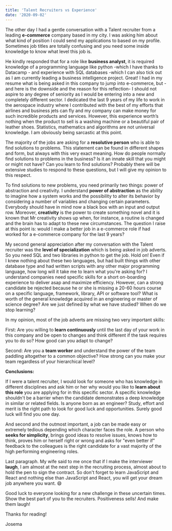 ```yaml
---
title: 'Talent Recruiters vs Experience'
date: '2020-09-02'
---
```


The other day I had a gentle conversation with a Talent recruiter from a leading **e-commerce** company based in my city. I was asking him about what kind of position I could send my applications to based on my profile. Sometimes job titles are totally confusing and you need some inside knowledge to know what level this job is. 

He kindly responded that for a role like **business analyst**, it is required knowledge of a programming language like python -which I have thanks to Datacamp - and experience with SQL databases -which I can also tick out as I am currently leading a business intelligence project. Great! I had in my resume what is being asked in this company to jump into e-commerce, but -and here is the downside and the reason for this reflection- I should not aspire to any degree of seniority as I would be entering into a new and completely different sector. I dedicated the last 9 years of my life to work in the aerospace industry where I contributed with the best of my efforts that airlines and business jets can fly and my company can make money for such incredible products and services.  However, this experience worth’s nothing when the product to sell is a washing machine or a beautiful pair of leather shoes. Statistics, mathematics and algorithms are not universal knowledge. I am obviously being sarcastic at this point.

The majority of the jobs are asking for a **resolutive person** who is able to find solutions to problems. This statement can be found in different shapes and form, but always with this very exact meaning. How do people normally find solutions to problems in the business? Is it an innate skill that you might or might not have? Can you learn to find solutions?  Probably there will be extensive studies to respond to these questions, but I will give my opinion to this respect. 

To find solutions to new problems, you need primarily two things: power of abstraction and creativity. I understand **power of abstraction** as the ability to imagine how a system works and the possibility to alter its behavior by considering a number of variables and changing certain parameters. Everybody should have in mind now a black box with an input and output row. Moreover, **creativity** is the power to create something novel and it is known that Mr creativity shows up when, for instance, a routine is changed and the brain has to adapt to these new circumstances. The question I raise at this point is: would I make a better job in a e-commerce role if had worked for a e-commerce company for the last 9 years?  

My second general appreciation after my conversation with the Talent recruiter was the **level of specialization** which is being asked in job adverts. So you need SQL and two libraries in python to get the job. Hold on! Even if I knew nothing about these two languages, but had built things with other database type and had written scripts with any other major programming language, how long will it take me to learn what you're asking for? I understand companies need specific skills for a short on-boarding experience to deliver asap and maximize efficiency. However, can a strong candidate be rejected because he or she is missing a 20-60 hours course on a specific language, framework, library, API or software tool? What is worth of the general knowledge acquired in an engineering or master of science degree? Are we just defined by what we have studied? When do we stop learning? 

In my opinion, most of the job adverts are missing two very important skills:

First: Are you willing to **learn continuously** until the last day of your work in this company and be open to changes and think different if the task requires you to do so? How good can you adapt to change? 

Second: Are you a **team worker** and understand the power of the team paddling altogether to a common objective? How strong can you make your team regardless of your hierarchical level? 

**Conclusions:**

If I were a talent recruiter, I would look for someone who has knowledge in different disciplines and ask him or her why would you like to **learn about this role** you are applying for in this specific sector. A specific knowledge shouldn't be a barrier when the candidate demonstrates a deep knowledge in similar or related fields. Is anyone born as an engineer? Study, effort and merit is the right path to look for good luck and opportunities. Surely good luck will find you one day.

And second and the outmost important, a job can be made easy or extremely tedious depending which character faces the role. A person who **seeks for simplicity**, brings good ideas to resolve issues, knows how to think, proves him or herself right or wrong and asks for "even better if" feedback to the colleagues is the right candidate for a vast majority of the high performing engineering roles.

Last paragraph. My wife said to me once that if I make the interviewer **laugh**, I am almost at the next step in the recruiting process, almost about to hold the pen to sign the contract. So don't forget to learn JavaScript and React and nothing else than JavaScript and React, you will get your dream job anywhere you want. 😄

Good luck to everyone looking for a new challenge in these uncertain times. Show the best part of you to the recruiters. Positiveness sells! And make them laugh!

Thanks for reading!

Josema
